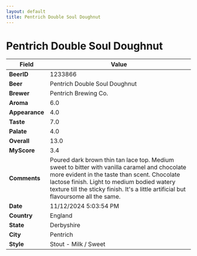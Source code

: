 ```yaml
---
layout: default
title: Pentrich Double Soul Doughnut
---
```


# Pentrich Double Soul Doughnut

| Field         | Value     |
|---------------|-----------|
| **BeerID** | 1233866 |
| **Beer** | Pentrich Double Soul Doughnut |
| **Brewer** | Pentrich Brewing Co. |
| **Aroma** | 6.0 |
| **Appearance** | 4.0 |
| **Taste** | 7.0 |
| **Palate** | 4.0 |
| **Overall** | 13.0 |
| **MyScore** | 3.4 |
| **Comments** | Poured dark brown thin tan lace top.  Medium sweet to bitter with vanilla caramel and chocolate more evident in the taste than scent. Chocolate lactose finish.  Light to medium bodied watery texture till the sticky finish.  It's a little artificial but flavoursome all the same.  |
| **Date** | 11/12/2024 5:03:54 PM |
| **Country** | England |
| **State** | Derbyshire |
| **City** | Pentrich |
| **Style** | Stout - Milk / Sweet |
